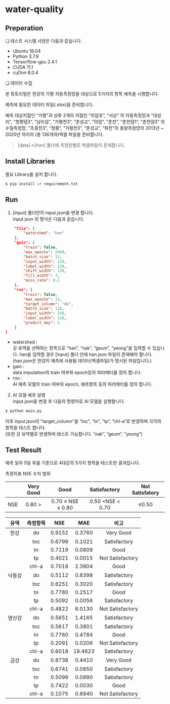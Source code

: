# water-quality	

## Preperation
❏ 테스트 시스템 사양은 다음과 같습니다. 
- Ubuntu 18.04
- Python 3.7.9
- Tensorflow-gpu 2.4.1
- CUDA 11.1
- cuDnn 8.0.4

❏ 데이터 수집     

본 튜토리얼은 한강의 가평 자동측정망을 대상으로 5가지의 항목 예측을 
시행합니다.    

예측에 필요한 데이터 파일(.xlsx)을 준비합니다.     

예측 대상지점인 “가평”과 상류 2개의 지점인 “의암호”, “서상“ 의 자동측정망과 ”대성리“, ”청평댐3“, ”남이섬“, ”가평천3“, ”춘성교“, ”의암“, ”춘천“, ”춘천댐1“, ”춘천댐3” 의 수질측정망, “조종천3”, “청평”, “가평천3”, “춘성교”, “화천”의 총량측정망의 2013년 ~ 2020년 까지의 (총 136개의)엑셀 파일을 준비합니다.
> [data]->[han] 폴더에 측정망별로 엑셀파일이 존재합니다.     

## Install Libraries
필요 Library를 설치 합니다.    
 
```bash
$ pip install –r requirement.txt
```

## Run 
1. [input] 폴더안의 input.json을 변경 합니다.     
input.json 의 형식은 다음과 같습니다.     
```json
    "file": {
        "watershed": "han"
    },
    "gain": {
        "train": false,
        "max_epochs": 2000,
        "batch_size": 32,
        "input_width": 120,
        "label_width": 120,
        "shift_width": 120,
        "fill_width": 3,
        "miss_rate": 0.2
    },
    "rnn": {
        "train": false,
        "max_epochs": 15,
        "target_column": "do",
        "batch_size": 128,
        "input_width": 240,
        "label_width": 120,
        "predict_day": 5
    }
}
```
- watershed :     
강 유역을 선택하는 항목으로 “han”, “nak”, “geum”, “yeong”을 입력할 수 있습니다. han을 입력할 경우 [input] 폴더 안에 han.json  파일이 존재해야 합니다.  (han.json은 한강의 예측에 사용될 데이터(엑셀파일)가 명시된 파일입니다.)    
- gain :     
data imputation의 train 여부와 epoch등의 파라메터를 정의 합니다.     
- rnn :     
AI 예측 모델의 train 여부와 epoch, 예측항목 등의 파라메터를 정의 합니다.    
2. AI 모델 예측 실행    
input.json을 변경 후 다음의 명령어로 AI 모델을 실행합니다.      
```bash
$ python main.py
```
이후 input.json의 "target_column"을 “toc”, ”tn”, ”tp“, ”chl-a“로 변경하며 각각의 항목을 테스트 합니다.     
(또한 강 유역별로 변경하며 테스트 가능합니다. ”nak“, ”geum“, ”yeong”)        

## Test Result
예측 일자 5일 후를 기준으로 4대강의 5가지 항목을 테스트한 결과입니다.     

측정지표 NSE 수치 범위    

||**Very Good**|**Good**|**Satisfactory**|**Not Satisfatory**|
|:---:|:---:|:---:|:---:|:---:|
|NSE|  0.80 > |0.70 ≤ NSE ≤ 0.80| 0.50 <NSE < 0.70|    ≤0.50|    

    
        
            
            

|**유역**|**측정항목**|**NSE**|**MAE**|**비고**|
|:---:|:---:|:---:|:---:|:---:|
|한강|do|0.9152|0.3760|Very Good|
||toc|0.6799|0.1021|Satisfactory|
||tn|0.7119|0.0809|Good|
||tp|0.4021|0.0015|Not Satisfactory|
||chl-a|0.7019|2.3804|Good|
|낙동강|do|0.5112|0.8398|Satisfactory|
||toc|0.6251|0.3020|Satisfactory|
||tn|0.7780|0.2517|Good|
||tp|0.5092|0.0056|Satisfactory|
||chl-a|0.4822|6.0130|Not Satisfactory|
|영산강|do|0.5651|1.4165|Satisfactory|
||toc|0.5617|0.3801|Satisfactory|
||tn|0.7760|0.4784|Good|
||tp|0.2091|0.0206|Not Satisfactory|
||chl-a|0.6018|18.4623|Satisfactory|
|금강|do|0.8738|0.4410|Very Good|
||toc|0.6741|0.0850|Satisfactory|
||tn|0.5099|0.0890|Satisfactory|
||tp|0.7422|0.0030|Good|
||chl-a|0.1075|0.8840|Not Satisfactory|



	

<!--stackedit_data:
eyJoaXN0b3J5IjpbODY1MDI0Mzk5LC0xODg5MTI4MTE2LDI1Nz
g5MjU3NCwyMDI4OTA1NTAyLC0yNjIwMDk3NSwtMjAyMTkzNDYw
Nyw2OTM0NzgzMzQsNTE0NjE3NTMwLC0xNDEzMjQ4ODgzXX0=
-->